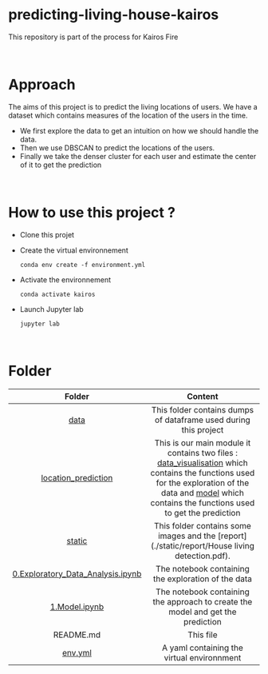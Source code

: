 # predicting-living-house-kairos
This repository is part of the process for Kairos Fire

<br>

# Approach 

The aims of this project is to predict the living locations of users. We have a dataset which contains measures of the location of the users in the time. 
* We first explore the data to get an intuition on how we should handle the data. 
* Then we use DBSCAN to predict the locations of the users. 
* Finally we take the denser cluster for each user and estimate the center of it to get the prediction  

<br>

# How to use this project ? 

* Clone this projet 

* Create the virtual environnement 

    `
    conda env create -f environment.yml
    `

* Activate the environnement 

    `
    conda activate kairos
    `

* Launch Jupyter lab 

    `
    jupyter lab
    `

<br>

# Folder 

| Folder | Content |
|:--------:|:---------:|
| [data](./data) | This folder contains dumps of dataframe used during this project |
| [location_prediction](./location_prediction) | This is our main module it contains two files : [data_visualisation](./location_prediction/data_visualisation.py) which contains the functions used for the exploration of the data and [model](./location_prediction/model.py) which contains the functions used to get the prediction |
| [static](./static) | This folder contains some images and the [report](./static/report/House living detection.pdf).|
| [0.Exploratory_Data_Analysis.ipynb](./0.Exploratory_Data_Analysis.ipynb)  | The notebook containing the exploration of the data |
| [1.Model.ipynb](./1.Model.ipynb) | The notebook containing the approach to create the model and get the prediction  |
| README.md | This file |
| [env.yml](./env.yml)| A yaml containing the virtual environnment |